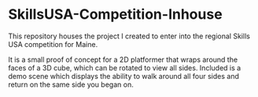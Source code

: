 # SkillsUSA-Competition-Inhouse

This repository houses the project I created to enter into the regional Skills USA competition for Maine.

It is a small proof of concept for a 2D platformer that wraps around the faces of a 3D cube, which can be rotated to view all sides. Included is a demo scene which displays the ability to walk around all four sides and return on the same side you began on.
